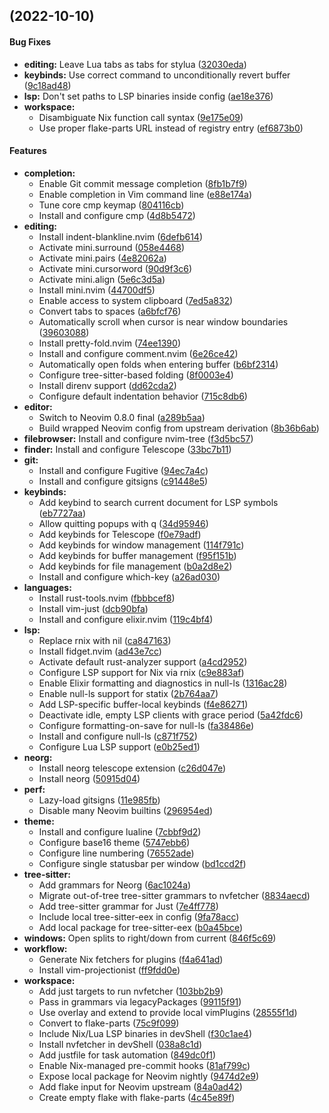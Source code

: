 <a name=""></a>
##  (2022-10-10)


#### Bug Fixes

* **editing:**  Leave Lua tabs as tabs for stylua ([32030eda](32030eda))
* **keybinds:**  Use correct command to unconditionally revert buffer ([9c18ad48](9c18ad48))
* **lsp:**  Don't set paths to LSP binaries inside config ([ae18e376](ae18e376))
* **workspace:**
  *  Disambiguate Nix function call syntax ([9e175e09](9e175e09))
  *  Use proper flake-parts URL instead of registry entry ([ef6873b0](ef6873b0))

#### Features

* **completion:**
  *  Enable Git commit message completion ([8fb1b7f9](8fb1b7f9))
  *  Enable completion in Vim command line ([e88e174a](e88e174a))
  *  Tune core cmp keymap ([804116cb](804116cb))
  *  Install and configure cmp ([4d8b5472](4d8b5472))
* **editing:**
  *  Install indent-blankline.nvim ([6defb614](6defb614))
  *  Activate mini.surround ([058e4468](058e4468))
  *  Activate mini.pairs ([4e82062a](4e82062a))
  *  Activate mini.cursorword ([90d9f3c6](90d9f3c6))
  *  Activate mini.align ([5e6c3d5a](5e6c3d5a))
  *  Install mini.nvim ([44700df5](44700df5))
  *  Enable access to system clipboard ([7ed5a832](7ed5a832))
  *  Convert tabs to spaces ([a6bfcf76](a6bfcf76))
  *  Automatically scroll when cursor is near window boundaries ([39603088](39603088))
  *  Install pretty-fold.nvim ([74ee1390](74ee1390))
  *  Install and configure comment.nvim ([6e26ce42](6e26ce42))
  *  Automatically open folds when entering buffer ([b6bf2314](b6bf2314))
  *  Configure tree-sitter-based folding ([8f0003e4](8f0003e4))
  *  Install direnv support ([dd62cda2](dd62cda2))
  *  Configure default indentation behavior ([715c8db6](715c8db6))
* **editor:**
  *  Switch to Neovim 0.8.0 final ([a289b5aa](a289b5aa))
  *  Build wrapped Neovim config from upstream derivation ([8b36b6ab](8b36b6ab))
* **filebrowser:**  Install and configure nvim-tree ([f3d5bc57](f3d5bc57))
* **finder:**  Install and configure Telescope ([33bc7b11](33bc7b11))
* **git:**
  *  Install and configure Fugitive ([94ec7a4c](94ec7a4c))
  *  Install and configure gitsigns ([c91448e5](c91448e5))
* **keybinds:**
  *  Add keybind to search current document for LSP symbols ([eb7727aa](eb7727aa))
  *  Allow quitting popups with q ([34d95946](34d95946))
  *  Add keybinds for Telescope ([f0e79adf](f0e79adf))
  *  Add keybinds for window management ([114f791c](114f791c))
  *  Add keybinds for buffer management ([f95f151b](f95f151b))
  *  Add keybinds for file management ([b0a2d8e2](b0a2d8e2))
  *  Install and configure which-key ([a26ad030](a26ad030))
* **languages:**
  *  Install rust-tools.nvim ([fbbbcef8](fbbbcef8))
  *  Install vim-just ([dcb90bfa](dcb90bfa))
  *  Install and configure elixir.nvim ([119c4bf4](119c4bf4))
* **lsp:**
  *  Replace rnix with nil ([ca847163](ca847163))
  *  Install fidget.nvim ([ad43e7cc](ad43e7cc))
  *  Activate default rust-analyzer support ([a4cd2952](a4cd2952))
  *  Configure LSP support for Nix via rnix ([c9e883af](c9e883af))
  *  Enable Elixir formatting and diagnostics in null-ls ([1316ac28](1316ac28))
  *  Enable null-ls support for statix ([2b764aa7](2b764aa7))
  *  Add LSP-specific buffer-local keybinds ([f4e86271](f4e86271))
  *  Deactivate idle, empty LSP clients with grace period ([5a42fdc6](5a42fdc6))
  *  Configure formatting-on-save for null-ls ([fa38486e](fa38486e))
  *  Install and configure null-ls ([c871f752](c871f752))
  *  Configure Lua LSP support ([e0b25ed1](e0b25ed1))
* **neorg:**
  *  Install neorg telescope extension ([c26d047e](c26d047e))
  *  Install neorg ([50915d04](50915d04))
* **perf:**
  *  Lazy-load gitsigns ([11e985fb](11e985fb))
  *  Disable many Neovim builtins ([296954ed](296954ed))
* **theme:**
  *  Install and configure lualine ([7cbbf9d2](7cbbf9d2))
  *  Configure base16 theme ([5747ebb6](5747ebb6))
  *  Configure line numbering ([76552ade](76552ade))
  *  Configure single statusbar per window ([bd1ccd2f](bd1ccd2f))
* **tree-sitter:**
  *  Add grammars for Neorg ([6ac1024a](6ac1024a))
  *  Migrate out-of-tree tree-sitter grammars to nvfetcher ([8834aecd](8834aecd))
  *  Add tree-sitter grammar for Just ([7e4ff778](7e4ff778))
  *  Include local tree-sitter-eex in config ([9fa78acc](9fa78acc))
  *  Add local package for tree-sitter-eex ([b0a45bce](b0a45bce))
* **windows:**  Open splits to right/down from current ([846f5c69](846f5c69))
* **workflow:**
  *  Generate Nix fetchers for plugins ([f4a641ad](f4a641ad))
  *  Install vim-projectionist ([ff9fdd0e](ff9fdd0e))
* **workspace:**
  *  Add just targets to run nvfetcher ([103bb2b9](103bb2b9))
  *  Pass in grammars via legacyPackages ([99115f91](99115f91))
  *  Use overlay and extend to provide local vimPlugins ([28555f1d](28555f1d))
  *  Convert to flake-parts ([75c9f099](75c9f099))
  *  Include Nix/Lua LSP binaries in devShell ([f30c1ae4](f30c1ae4))
  *  Install nvfetcher in devShell ([038a8c1d](038a8c1d))
  *  Add justfile for task automation ([849dc0f1](849dc0f1))
  *  Enable Nix-managed pre-commit hooks ([81af799c](81af799c))
  *  Expose local package for Neovim nightly ([9474d2e9](9474d2e9))
  *  Add flake input for Neovim upstream ([84a0ad42](84a0ad42))
  *  Create empty flake with flake-parts ([4c45e89f](4c45e89f))



